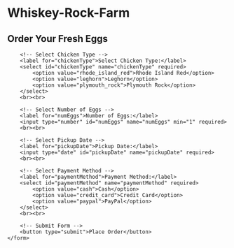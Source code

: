 # Whiskey-Rock-Farm
<!DOCTYPE html>
<html lang="en">
<head>
    <meta charset="UTF-8">
    <meta name="viewport" content="width=device-width, initial-scale=1.0">
    <title>Egg Order Form</title>
</head>
<body>
    <h2>Order Your Fresh Eggs</h2>
    <form action="submit_order.php" method="post">
        
        <!-- Select Chicken Type -->
        <label for="chickenType">Select Chicken Type:</label>
        <select id="chickenType" name="chickenType" required>
            <option value="rhode_island_red">Rhode Island Red</option>
            <option value="leghorn">Leghorn</option>
            <option value="plymouth_rock">Plymouth Rock</option>
        </select>
        <br><br>
        
        <!-- Select Number of Eggs -->
        <label for="numEggs">Number of Eggs:</label>
        <input type="number" id="numEggs" name="numEggs" min="1" required>
        <br><br>
        
        <!-- Select Pickup Date -->
        <label for="pickupDate">Pickup Date:</label>
        <input type="date" id="pickupDate" name="pickupDate" required>
        <br><br>
        
        <!-- Select Payment Method -->
        <label for="paymentMethod">Payment Method:</label>
        <select id="paymentMethod" name="paymentMethod" required>
            <option value="cash">Cash</option>
            <option value="credit_card">Credit Card</option>
            <option value="paypal">PayPal</option>
        </select>
        <br><br>
        
        <!-- Submit Form -->
        <button type="submit">Place Order</button>
    </form>
</body>
</html>
